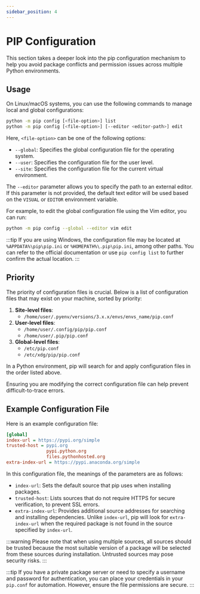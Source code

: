 ```yaml
---
sidebar_position: 4
---
```


# PIP Configuration

This section takes a deeper look into the pip configuration mechanism to help you avoid package conflicts and permission issues across multiple Python environments.

## Usage

On Linux/macOS systems, you can use the following commands to manage local and global configurations:

```bash
python -m pip config [<file-option>] list
python -m pip config [<file-option>] [--editor <editor-path>] edit
```

Here, `<file-option>` can be one of the following options:

- `--global`: Specifies the global configuration file for the operating system.
- `--user`: Specifies the configuration file for the user level.
- `--site`: Specifies the configuration file for the current virtual environment.

The `--editor` parameter allows you to specify the path to an external editor. If this parameter is not provided, the default text editor will be used based on the `VISUAL` or `EDITOR` environment variable.

For example, to edit the global configuration file using the Vim editor, you can run:

```bash
python -m pip config --global --editor vim edit
```

:::tip
If you are using Windows, the configuration file may be located at `%APPDATA%\pip\pip.ini` or `%HOMEPATH%\.pip\pip.ini`, among other paths. You can refer to the official documentation or use `pip config list` to further confirm the actual location.
:::

## Priority

The priority of configuration files is crucial. Below is a list of configuration files that may exist on your machine, sorted by priority:

1. **Site-level files**:
   - `/home/user/.pyenv/versions/3.x.x/envs/envs_name/pip.conf`
2. **User-level files**:
   - `/home/user/.config/pip/pip.conf`
   - `/home/user/.pip/pip.conf`
3. **Global-level files**:
   - `/etc/pip.conf`
   - `/etc/xdg/pip/pip.conf`

In a Python environment, pip will search for and apply configuration files in the order listed above.

Ensuring you are modifying the correct configuration file can help prevent difficult-to-trace errors.

## Example Configuration File

Here is an example configuration file:

```ini
[global]
index-url = https://pypi.org/simple
trusted-host = pypi.org
               pypi.python.org
               files.pythonhosted.org
extra-index-url = https://pypi.anaconda.org/simple
```

In this configuration file, the meanings of the parameters are as follows:

- `index-url`: Sets the default source that pip uses when installing packages.
- `trusted-host`: Lists sources that do not require HTTPS for secure verification, to prevent SSL errors.
- `extra-index-url`: Provides additional source addresses for searching and installing dependencies. Unlike `index-url`, pip will look for `extra-index-url` when the required package is not found in the source specified by `index-url`.

:::warning
Please note that when using multiple sources, all sources should be trusted because the most suitable version of a package will be selected from these sources during installation. Untrusted sources may pose security risks.
:::

:::tip
If you have a private package server or need to specify a username and password for authentication, you can place your credentials in your `pip.conf` for automation. However, ensure the file permissions are secure.
:::
